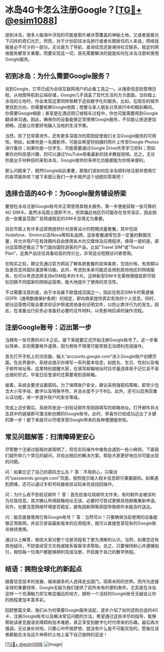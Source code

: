# 冰岛4G卡怎么注册Google？[[TG💪+ @esim1088](https://t.me/s/esim1088)]

提到冰岛，很多人脑海中浮现的可能是那片被冰雪覆盖的神秘土地，又或者是极光下闪烁的奇幻光芒。然而，对于计划前往冰岛旅行或者长期居住的人来说，网络连接是必不可少的一部分。无论是为了导航、查询信息还是保持社交联系，稳定的网络服务都至关重要。而要实现这一切，首先需要解决的就是如何在冰岛注册和使用Google服务。

## 初到冰岛：为什么需要Google服务？

说到Google，它早已成为全球互联网用户的必备工具之一。从搜索信息到管理日程，从地图导航到云端存储，Google几乎涵盖了现代生活的方方面面。当你踏上冰岛的土地时，你会发现这里同样依赖于这些数字化的服务。比如，在陌生的城市里找到方向，你需要依赖Google地图；想要与家人朋友分享旅行中的精彩瞬间，你需要Google相册；甚至是在酒店预订或租车过程中，你也可能需要用到Google翻译来沟通。因此，确保你的设备能够正常使用Google服务，不仅能让旅途更加顺畅，还能让你更好地融入当地的生活节奏。

当然，除了日常需求外，还有更多深层次的原因促使我们关注Google服务的可用性。例如，如果你是一名摄影师，可能会希望将拍摄的照片上传至Google Photos进行备份；如果你是一位学生，可能需要通过Google Drive共享学习资料；而如果你对科技感兴趣，则可以通过YouTube观看最新的技术教程视频。总之，无论你是出于何种目的来到冰岛，Google提供的多样化功能都能为你带来便利。

那么问题来了，既然Google如此重要，那我们该如何在冰岛顺利地注册并使用它的各项服务呢？接下来就让我们一步步揭开这个谜题的答案吧！

## 选择合适的4G卡：为Google服务铺设桥梁

要想在冰岛注册Google账号并正常使用其相关服务，第一步便是获取一张可靠的4G SIM卡。虽然冰岛国土面积不大，但其偏远地区仍可能存在信号盲区，因此挑选一张覆盖范围广且网速稳定的SIM卡显得尤为重要。

目前市面上有许多运营商提供针对游客设计的短期流量套餐，其中包括Vodafone、Siminn以及Nova等知名品牌。这些套餐通常包含一定量的数据流量，并允许用户在有效期内自由使用各大社交媒体及应用程序。值得一提的是，部分运营商还推出了专门面向国际游客的产品，比如“Travel SIM”或“Tourist Plan”，这类产品往往具备较高的性价比，非常适合短期访问者使用。

在购买之前，建议先通过官方网站了解各款套餐的具体条款，包括价格、有效期以及是否支持国际漫游等功能。此外，考虑到未来可能还会用到其他地区的网络服务，也可以考虑选择支持eSIM技术的卡片。这种新型SIM卡无需物理插拔即可轻松切换不同国家的网络运营商，极大地提升了使用的灵活性。

不过需要注意的是，由于冰岛属于欧盟成员国之一，因此在购买SIM卡时需遵循GDPR（通用数据保护条例）的规定，即向商家提供真实有效的个人信息。同时，部分运营商可能会要求验证护照或其他身份证明文件，以防止欺诈行为的发生。因此，在准备出行前务必准备好必要的证件材料，以免影响后续的操作流程。

## 注册Google账号：迈出第一步

当拥有一张可靠的4G卡之后，接下来就要正式开始注册Google账号了。这一步看似简单，实则需要格外谨慎，因为稍有不慎便可能导致无法顺利完成操作。

首先打开手机上的浏览器，输入“accounts.google.com”进入Google账户创建页面。在此界面中，系统会提示你填写一系列基本信息，如姓名、生日、性别以及电子邮件地址等。这里特别提醒大家，在填写邮箱地址时应尽量选择易于记忆且不易出错的形式，毕竟日后登录时还需要用到该邮箱。

接着，系统会要求设置密码。为了保障账户安全，建议采用强密码策略，即至少包含大小写字母、数字以及特殊字符，并且长度不少于8位。此外，还可以启用双重认证功能，进一步提升账户的安全等级。

完成上述步骤后，系统将发送一封验证邮件至刚刚填写的邮箱地址。打开邮件并点击其中的链接即可激活新创建的Google账号。此时，恭喜你已经成功迈出了关键的第一步！接下来就可以尽情享受Google带来的各种便捷服务啦。

## 常见问题解答：扫清障碍更安心

尽管整个注册过程相对直观明了，但在实际操作中难免会遇到一些小麻烦。下面我们就列举几个常见的疑问，并给出相应的解决方案，帮助大家更好地应对可能出现的问题。

问：如果忘记了自己的密码怎么办？
答：不用担心，只需访问“passwords.google.com”页面，按照提示输入相关信息即可重置密码。如果遇到困难，还可以通过手机号码接收验证码来完成找回操作。

问：为什么收不到验证邮件？
答：首先检查垃圾邮件文件夹，有时邮件会被误判为垃圾信息。其次确认所填邮箱地址无误，必要时可尝试更换其他邮箱重新申请。另外，也要注意网络环境是否稳定，避免因断网等原因导致邮件未能及时送达。

问：能否直接使用已有Google账号？
答：当然可以！只要确保当前使用的设备能够正常联网，并且已安装最新版本的应用程序，就可以直接登录现有的Google账号继续使用。

通过以上解答，相信大家对整个注册流程有了更为清晰的认识。当然，如果您还有其他疑问，不妨查阅官方文档或联系客服寻求帮助。总之，只要保持耐心并遵循指引，相信每一位用户都能够顺利完成注册，开启属于自己的数字旅程。

## 结语：拥抱全球化的新起点

随着信息技术的发展，越来越多的人选择走出国门，探索未知的世界。而作为连接全球的重要纽带，Google无疑为我们提供了前所未有的便利条件。尤其是在冰岛这样一个充满魅力却又略显偏远的地方，拥有一个活跃的Google账号无疑会让你的旅程更加丰富多彩。

回顾整篇文章，我们从为何需要Google服务说起，逐步介绍了如何选购合适的4G卡、注册Google账号以及解决常见问题的方法。希望通过这些详尽的指导，能够帮助读者克服语言障碍和技术难题，真正享受到数字化时代带来的乐趣。最后再次强调，无论身处何地，只要心中怀揣梦想，就没有什么是不可能实现的。愿每位读者都能在冰岛这片神奇的土地上留下自己独特的足迹！

[[TG💪+ @esim1088](https://t.me/s/esim1088) ![Image](https://i.postimg.cc/4NQfJmqS/Snipaste-2025-05-13-00-14-12.png)]